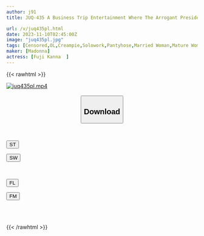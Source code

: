 ```yaml
---
author: j91
title: JUQ-435 A Business Trip Entertainment Where The Arrogant President Of A Business Partner Kept Creampied Her. Exclusive Beauty, Good Woman's Suit ``Beauty''. Fuji Plane

url: /v/juq435pl.html
date: 2023-11-10T02:45:00Z
image: "juq435pl.jpg"
tags: [Censored,OL,Creampie,Solowork,Pantyhose,Married Woman,Mature Woman	 ]
maker: [Madonna]
actress: [Fuji Kanna  ]
---
```



{{< rawhtml >}}

<div class="video" data-videoid="apGGDQZpRMcx3aV">
    <a href="javascript:;">
        <img src="https://my.j91.asia/v/juq435pl.jpg" width="WIDTH" height="HEIGHT" alt="juq435pl.mp4" loading="lazy">
    </a>
</div>

<script type="text/javascript" src="https://j91.asia/asset/on-demand-st.js"></script>

<br>
  <link rel="stylesheet" href="https://j91.asia/asset/bs5.css">
  
  <center>
  <button class="btn btn-primary" type="button" data-bs-toggle="collapse" data-bs-target=".multi-collapse" aria-expanded="false" aria-controls="multiCollapseExample1 multiCollapseExample2"><h2>Download</h2></button></center>
</p>
<div class="row">
  <div class="col">
    <div class="collapse multi-collapse" id="multiCollapseExample1">
      <div class="card card-body">
	      	      <br>
<div class="buttons">  
<p><a href="https://streamtape.to/v/apGGDQZpRMcx3aV" target="_blank"><button class="btn-hover color-3"><i class="fa fa-download"></i> ST</button></a></p>
<p><a href="https://sfastwish.com/sgkrfiua2ndw" target="_blank"><button class="btn-hover color-2"><i class="fa fa-download"></i> SW</button></a></p></div>
    </div>
  </div>
</div>
  <div class="col">
    <div class="collapse multi-collapse" id="multiCollapseExample2">
      <div class="card card-body">
	      <br>
<div class="buttons">
<p><a href="https://fviplions.com/f/5anlnbpd19qb" target="_blank"><button class="btn-hover color-9"><i class="fa fa-download"></i> FL</button></a></p>
<p><a href="https://filemoon.sx/d/bfozdotvrx9z" target="_blank"><button class="btn-hover color-8"><i class="fa fa-download"></i> FM</button></a></p></div>
<br><br>
      </div>
    </div>
  </div>
</div>

{{< /rawhtml >}}
